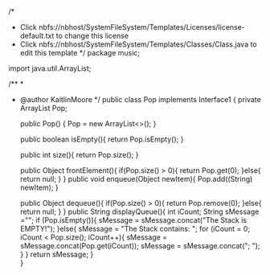 /*
 * Click nbfs://nbhost/SystemFileSystem/Templates/Licenses/license-default.txt to change this license
 * Click nbfs://nbhost/SystemFileSystem/Templates/Classes/Class.java to edit this template
 */
package music;

import java.util.ArrayList;

/**
 *
 * @author KaitlinMoore
 */
public class Pop implements Interface1 {
    private ArrayList<String> Pop;
    
    public Pop() {
        Pop = new ArrayList<>();
       }
    
    public boolean isEmpty(){
        return Pop.isEmpty();
    }
    
    public int size(){
        return Pop.size();
    }
    
    public Object frontElement(){
        if(Pop.size() > 0){
            return Pop.get(0);
        }else{
            return null;
        }
    }
    public void enqueue(Object newItem){
        Pop.add((String) newItem);
    }
    
    public Object dequeue(){
        if(Pop.size() > 0){
            return Pop.remove(0);
        }else{
            return null;
        }
    }
    public String displayQueue(){
            int iCount;
            String sMessage ="";
            if (Pop.isEmpty()){
            sMessage = sMessage.concat("The Stack is EMPTY!");
            }else{
                sMessage = "The Stack contains: ";
                for (iCount = 0; iCount < Pop.size(); iCount++){
                    sMessage = sMessage.concat(Pop.get(iCount));
                    sMessage = sMessage.concat("; ");
                }
        }
        return sMessage;
        }    
}





